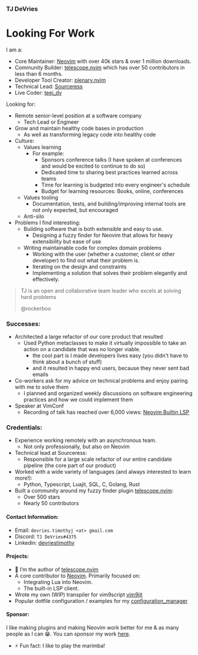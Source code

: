 ### TJ DeVries

# Looking For Work

I am a:
- Core Maintainer: [Neovim](https://github.com/neovim/neovim) with over 40k stars & over 1 million downloads.
- Community Builder: [telescope.nvim](https://github.com/nvim-telescope/telescope.nvim) which has over 50 contributors in less than 6 months.
- Developer Tool Creator: [plenary.nvim](https://github.com/nvim-lua/plenary.nvim/)
- Technical Lead: [Sourceress](https://www.sourceress.com/)
- Live Coder: [teej_dv](https://twitch.tv/teej_dv)

<!--
Looking for a place where I can grow as a developer by
    writing maintainable code,
    architecting new systems and features,
    learning from and mentoring other developers
    -->

Looking for:
- Remote senior-level position at a software company
  - Tech Lead or Engineer
- Grow and maintain healthy code bases in production
  - As well as transforming legacy code into healthy code
- Culture:
  - Values learning
    - For example:
      - Sponsors conference talks (I have spoken at conferences and would be excited to continue to do so)
      - Dedicated time to sharing best practices learned across teams
      - Time for learning is budgeted into every engineer's schedule
      - Budget for learning resources: Books, online, conferences
  - Values tooling
    - Documentation, tests, and building/improving internal tools are not only expected, but encouraged
  - Anti-silo
- Problems I find interesting:
    - Building software that is both extensible and easy to use.
       - Designing a fuzzy finder for Neovim that allows for heavy extensibility but ease of use
    - Writing maintainable code for complex domain problems
        - Working with the user (whether a customer, client or other developer) to find out what their problem is.
        - Iterating on the design and constraints
        - Implementing a solution that solves their problem elegantly and effectively.


> TJ is an open and collaborative team leader who excels at solving hard problems
> 
> @rockerboo

<!-- TODO -->
<!-- - things i'm good at: -->
<!--   - writing readable code -->
<!--     - refactoring code to make it more readable -->
<!--   - thinking about a design -->
<!--   - making life easy for other developers -->
<!--   - making end users happy & surprised & joyful -->
<!--   - excel at working within customer constraints -->
<!--   - documentation -->
<!--     - https://github.com/tjdevries/tree-sitter-lua -->
<!--     - Parses Lua files -> Generates Vim help docs -->
<!--   - testing -->
<!-- I can express what the user wants in code and make sense in common words what the app does -->


### Successes:

- Architected a large refactor of our core product that resulted 
  - Used Python metaclasses to make it virtually impossible to take an action on a candidate that was no longer viable.
    - the cool part is I made developers lives easy (you didn't have to think about a bunch of stuff)
    - and it resulted in happy end users, because they never sent bad emails
- Co-workers ask for my advice on technical problems and enjoy pairing with me to solve them
  - I planned and organized weekly discussions on software engineering practices and how we could implement them 
- Speaker at VimConf
  - Recording of talk has reached over 6,000 views: [Neovim Builtin LSP](https://www.youtube.com/watch?v=C9X5VF9ASac)


### Credentials:

- Experience working remotely with an asynchronous team.
  - Not only professionally, but also on Neovim
- Technical lead at Sourceress:
  - Responsible for a large scale refactor of our entire candidate pipeline (the core part of our product)
- Worked with a wide variety of languages (and always interested to learn more!):
  - Python, Typescript, Luajit, SQL, C, Golang, Rust
- Built a community around my fuzzy finder plugin [telescope.nvim](https://github.com/nvim-telescope/telescope.nvim):
  - Over 500 stars
  - Nearly 50 contributors

#### Contact Information:
- Email: `devries.timothyj <at> gmail.com`
- Discord: `TJ DeVries#4375`
- Linkedin: [devriestimothy](https://www.linkedin.com/in/devriestimothy/)


#### Projects:

- 🔭 I’m the author of [telescope.nvim](https://github.com/nvim-lua/telescope.nvim)
- A core contributor to [Neovim](https://github.com/neovim/neovim). Primarily focused on:
    - Integrating Lua into Neovim.
    - The built-in LSP client.
- Wrote my own (WIP) transpiler for vim9script [vim9jit](https://github.com/tjdevries/vim9jit)
- Popular dotfile configuration / examples for my [configuration_manager](https://github.com/tjdevries/config_manager)


#### Sponsor:

I like making plugins and making Neovim work better for me & as many people as I can :grin:.
You can sponsor my work [here](https://github.com/sponsors/tjdevries).

- ⚡ Fun fact: I like to play the marimba!

<!--
Who you are What you want What you've done Fun stuff

btw, if you're reading this, then you should definitely hire me.
-->
